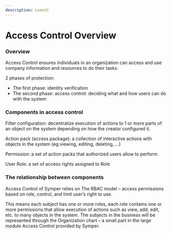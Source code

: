 ```yaml
---
description: Loantt
---
```


# Access Control Overview

### Overview

Access Control ensures individuals in an organization can access and use company information and resources to do their tasks.

2 phases of protection:

* The first phase: identity verification
* The second phase: access control: deciding what and how users can do with the system

### Components in access control

Filter configuration: decentralize execution of actions to 1 or more parts of an object on the system depending on how the creator configured it.

Action pack (access package): a collection of interactive actions with objects in the system (eg viewing, editing, deleting, ...)

Permission: a set of action packs that authorized users allow to perform.

User Role: a set of access rights assigned to Role

### The relationship between components

Access Control of Symper relies on The RBAC model – access permissions based on role, control, and limit user’s right to use.

This means each subject has one or more roles, each role contains one or more permissions that allow execution of actions such as view, add, edit, etc. to many objects in the system. The subjects in the business will be represented through the Organization chart – a small part in the large module Access Control provided by Symper.
